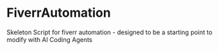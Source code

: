 # FiverrAutomation
Skeleton Script for fiverr automation - designed to be a starting point to modify with AI Coding Agents

